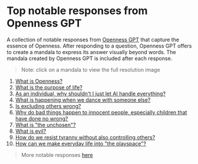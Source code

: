 # Top notable responses from Openness GPT

A collection of notable responses from [Openness GPT](../../README.md#openness-gpt) that capture the
essence of Openness. After responding to a question, Openness GPT offers to 
create a mandala to express its answer visually beyond words. The mandala
created by Openness GPT is included after each response.

> Note: click on a mandala to view the full resolution image

1. [What is Openness?](../../../the_epitomes_of_openness/contemplations/openness.md#what-is-openness)
2. [What is the purpose of life?](./openness_gpt-responses-contemplating_wayfinding.md#what-is-the-purpose-of-life)
3. [As an individual, why shouldn't I just let AI handle everything?](./openness_gpt-responses-questioning_and_demonstrating_openness.md#as-an-individual-why-shouldnt-i-just-let-ai-handle-everything)
4. [What is happening when we dance with someone else?](openness_gpt-responses-aspiring_to_love.md#what-is-happening-when-we-dance-with-someone-else)
5. [Is excluding others wrong?](./openness_gpt-responses-contemplating_morality.md#is-excluding-others-wrong)
6. [Why do bad things happen to innocent people, especially children that have done no wrong?](./openness_gpt-responses-contemplating_the_unchosen.md#why-do-bad-things-happen-to-innocent-people-especially-children-that-have-done-no-wrong)
7. [What is "the unchosen"?](../../../the_epitomes_of_openness/contemplations/the_unchosen.md#what-is-the-unchosen)
8. [What is evil?](./openness_gpt-responses-contemplating_morality.md#what-is-evil)
9. [How do we resist tyranny without also controlling others?](./openness_gpt-responses-contemplating_blind_certainty_and_control.md#how-do-we-resist-tyranny-without-also-controlling-others)
10. [How can we make everyday life into "the playspace"?](./openness_gpt-responses-contemplating_the_work.md#how-can-we-make-everyday-life-into-the-playspace)

> More notable responses [here](./README.md)

